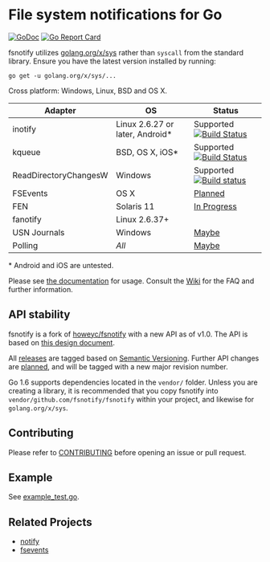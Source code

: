 # File system notifications for Go

[![GoDoc](https://godoc.org/github.com/fsnotify/fsnotify?status.svg)](https://godoc.org/github.com/fsnotify/fsnotify) [![Go Report Card](https://goreportcard.com/badge/github.com/fsnotify/fsnotify)](https://goreportcard.com/report/github.com/fsnotify/fsnotify)

fsnotify utilizes [golang.org/x/sys](https://godoc.org/golang.org/x/sys) rather than `syscall` from the standard library. Ensure you have the latest version installed by running:

```console
go get -u golang.org/x/sys/...
```

Cross platform: Windows, Linux, BSD and OS X.

|Adapter   |OS        |Status    |
|----------|----------|----------|
|inotify   |Linux 2.6.27 or later, Android\*|Supported [![Build Status](https://travis-ci.org/fsnotify/fsnotify.svg?branch=master)](https://travis-ci.org/fsnotify/fsnotify)|
|kqueue    |BSD, OS X, iOS\*|Supported [![Build Status](https://travis-ci.org/fsnotify/fsnotify.svg?branch=master)](https://travis-ci.org/fsnotify/fsnotify)|
|ReadDirectoryChangesW|Windows|Supported [![Build status](https://ci.appveyor.com/api/projects/status/ivwjubaih4r0udeh/branch/master?svg=true)](https://ci.appveyor.com/project/NathanYoungman/fsnotify/branch/master)|
|FSEvents  |OS X          |[Planned](https://github.com/fsnotify/fsnotify/issues/11)|
|FEN       |Solaris 11    |[In Progress](https://github.com/fsnotify/fsnotify/issues/12)|
|fanotify  |Linux 2.6.37+ | |
|USN Journals |Windows    |[Maybe](https://github.com/fsnotify/fsnotify/issues/53)|
|Polling   |*All*         |[Maybe](https://github.com/fsnotify/fsnotify/issues/9)|

\* Android and iOS are untested.

Please see [the documentation](https://godoc.org/github.com/fsnotify/fsnotify) for usage. Consult the [Wiki](https://github.com/fsnotify/fsnotify/wiki) for the FAQ and further information.

## API stability

fsnotify is a fork of [howeyc/fsnotify](https://godoc.org/github.com/howeyc/fsnotify) with a new API as of v1.0. The API is based on [this design document](http://goo.gl/MrYxyA). 

All [releases](https://github.com/fsnotify/fsnotify/releases) are tagged based on [Semantic Versioning](http://semver.org/). Further API changes are [planned](https://github.com/fsnotify/fsnotify/milestones), and will be tagged with a new major revision number.

Go 1.6 supports dependencies located in the `vendor/` folder. Unless you are creating a library, it is recommended that you copy fsnotify into `vendor/github.com/fsnotify/fsnotify` within your project, and likewise for `golang.org/x/sys`.

## Contributing

Please refer to [CONTRIBUTING][] before opening an issue or pull request.

## Example

See [example_test.go](https://github.com/fsnotify/fsnotify/blob/master/example_test.go).

[contributing]: https://github.com/fsnotify/fsnotify/blob/master/CONTRIBUTING.md

## Related Projects

* [notify](https://github.com/rjeczalik/notify)
* [fsevents](https://github.com/fsnotify/fsevents)

